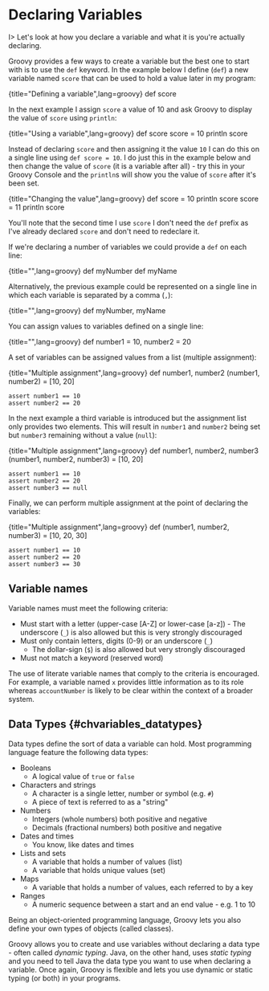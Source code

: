 # Declaring Variables  

I> Let's look at how you declare a variable and what it is you're actually declaring.

Groovy provides a few ways to create a variable but the best one to start with is to use the `def` keyword. In the example below I define (`def`) a new variable named `score` that can be used to hold a value later in my program:

{title="Defining a variable",lang=groovy}
	def score


In the next example I assign `score` a value of 10 and ask Groovy to display the value of `score` using `println`:

{title="Using a variable",lang=groovy}
	def score
	score = 10
	println score


Instead of declaring `score` and then assigning it the value `10` I can do this on a single line using `def score = 10`. I do just this in the example below and then change the value of `score` (it is a variable after all) - try this in your Groovy Console and the `println`s will show you the value of `score` after it's been set.

{title="Changing the value",lang=groovy}
	def score = 10
	println score
	score = 11
	println score


You'll note that the second time I use `score` I don't need the `def` prefix as I've already declared `score` and don't need to redeclare it.

If we're declaring a number of variables we could provide a `def` on each line:

{title="",lang=groovy}
	def myNumber
	def myName


Alternatively, the previous example could be represented on a single line in which each variable is separated by a comma (`,`):

{title="",lang=groovy}
	def myNumber, myName


You can assign values to variables defined on a single line:

{title="",lang=groovy}
	def number1 = 10, number2 = 20


A set of variables can be assigned values from a list (multiple assignment):

{title="Multiple assignment",lang=groovy}
	def number1, number2
	(number1, number2) = [10, 20]
	
	assert number1 == 10
	assert number2 == 20

    
In the next example a third variable is introduced but the assignment list only provides two elements. This will result in `number1` and `number2` being set but `number3` remaining without a value (`null`):

{title="Multiple assignment",lang=groovy}
	def number1, number2, number3
	(number1, number2, number3) = [10, 20]
	
	assert number1 == 10
	assert number2 == 20
	assert number3 == null


Finally, we can perform multiple assignment at the point of declaring the variables:

{title="Multiple assignment",lang=groovy}
	def (number1, number2, number3) = [10, 20, 30]
	
	assert number1 == 10
	assert number2 == 20
	assert number3 == 30


## Variable names
Variable names must meet the following criteria:

- Must start with a letter (upper-case [A-Z] or lower-case [a-z])
	  - The underscore (`_`) is also allowed but this is very strongly discouraged 
- Must only contain letters, digits (0-9) or an underscore (`_`)
	- The dollar-sign (`$`) is also allowed but very strongly discouraged 
 - Must not match a keyword (reserved word)
 
The use of literate variable names that comply to the criteria is encouraged. For example, a variable named `x` provides little information as to its role whereas `accountNumber` is likely to be clear within the context of a broader system.


## Data Types {#chvariables_datatypes}
Data types define the sort of data a variable can hold. Most programming language feature the following data types:

* Booleans
	* A logical value of `true` or `false`
* Characters and strings
	* A character is a single letter, number or symbol (e.g. `#`)
	* A piece of text is referred to as a "string"
* Numbers
	* Integers (whole numbers) both positive and negative
	* Decimals (fractional numbers) both positive and negative
* Dates and times
	* You know, like dates and times
* Lists and sets
	* A variable that holds a number of values (list)
	* A variable that holds unique values (set)
* Maps
	* A variable that holds a number of values, each referred to by a key
* Ranges
	* A numeric sequence between a start and an end value - e.g. 1 to 10

Being an object-oriented programming language, Groovy lets you also define your own  types of objects (called classes).

Groovy allows you to create and use variables without declaring a data type - often called _dynamic typing_. Java, on the other hand, uses _static typing_ and you need to tell Java the data type you want to use when declaring a variable. Once again, Groovy is flexible and lets you use dynamic or static typing (or both) in your programs.
